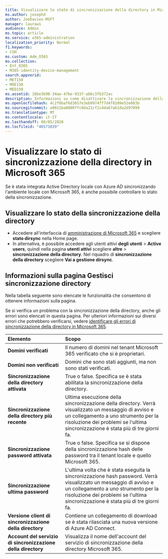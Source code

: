 ```yaml
---
title: Visualizzare lo stato di sincronizzazione della directory in Microsoft 365
ms.author: josephd
author: JoeDavies-MSFT
manager: laurawi
audience: Admin
ms.topic: article
ms.service: o365-administration
localization_priority: Normal
f1.keywords:
- CSH
ms.custom: Adm_O365
ms.collection:
- Ent_O365
- M365-identity-device-management
search.appverid:
- MET150
- MOE150
- MED150
ms.assetid: 18be3b98-34ae-47be-9337-ab6c3fb372ac
description: Informazioni su come disattivare la sincronizzazione della directory. È anche possibile visualizzarne lo stato.
ms.openlocfilehash: 4c2f0baf6d3657e3eb9974ff7d4f8109e52e603b
ms.sourcegitcommit: a9021ba0800ffc0da21cf2c4da67ab1da2d97099
ms.translationtype: MT
ms.contentlocale: it-IT
ms.lasthandoff: 08/05/2020
ms.locfileid: "46571039"
---
```

# <a name="view-directory-synchronization-status-in-microsoft-365"></a>Visualizzare lo stato di sincronizzazione della directory in Microsoft 365

Se è stata integrata Active Directory locale con Azure AD sincronizzando l'ambiente locale con Microsoft 365, è anche possibile controllare lo stato della sincronizzazione.
  
## <a name="view-directory-synchronization-status"></a>Visualizzare lo stato della sincronizzazione della directory

- Accedere all'interfaccia di [amministrazione di Microsoft 365](https://admin.microsoft.com) e scegliere **stato dirsync** nella Home page.
- In alternativa, è possibile accedere agli utenti attivi **degli utenti** \> **Active users**, quindi nella pagina **utenti attivi** scegliere **altre** \> **sincronizzazione della directory**. Nel riquadro di **sincronizzazione della directory** scegliere **Vai a gestione dirsync**.

## <a name="information-on-the-manage-directory-synchronization-page"></a>Informazioni sulla pagina Gestisci sincronizzazione directory

Nella tabella seguente sono elencate le funzionalità che consentono di ottenere informazioni sulla pagina.
  
Se si verifica un problema con la sincronizzazione della directory, anche gli errori sono elencati in questa pagina. Per ulteriori informazioni sui diversi errori che potrebbero verificarsi, vedere [identificare gli errori di sincronizzazione della directory in Microsoft 365](identify-directory-synchronization-errors.md).
  
|**Elemento**|**Scopo**|
|:-----|:-----|
|**Domini verificati** | Il numero di domini nel tenant Microsoft 365 verificato che si è proprietari. |
|**Domini non verificati** | Domini che sono stati aggiunti, ma non sono stati verificati. |
|**Sincronizzazione della directory attivata** |True o false. Specifica se è stata abilitata la sincronizzazione della directory. |
|**Sincronizzazione della directory più recente** | Ultima esecuzione della sincronizzazione della directory. Verrà visualizzato un messaggio di avviso e un collegamento a uno strumento per la risoluzione dei problemi se l'ultima sincronizzazione è stata più di tre giorni fa. |
|**Sincronizzazione password attivata** | True o false. Specifica se si dispone della sincronizzazione hash delle password tra il tenant locale e quello Microsoft 365. |
|**Sincronizzazione ultima password** | L'ultima volta che è stata eseguita la sincronizzazione hash password. Verrà visualizzato un messaggio di avviso e un collegamento a uno strumento per la risoluzione dei problemi se l'ultima sincronizzazione è stata più di tre giorni fa. |
|**Versione client di sincronizzazione della directory** | Contiene un collegamento di download se è stata rilasciata una nuova versione di Azure AD Connect. |
|**Account del servizio di sincronizzazione della directory** | Visualizza il nome dell'account del servizio di sincronizzazione della directory Microsoft 365. |